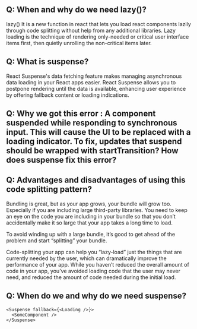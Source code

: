 ## Q: When and why do we need lazy()?

lazy() It is a new function in react that lets you load react components lazily through code splitting without help from any additional libraries. Lazy loading is the technique of rendering only-needed or critical user interface items first, then quietly unrolling the non-critical items later.

## Q: What is suspense?

React Suspense's data fetching feature makes managing asynchronous data loading in your React apps easier. React Suspense allows you to postpone rendering until the data is available, enhancing user experience by offering fallback content or loading indications.

## Q: Why we got this error : A component suspended while responding to synchronous input. This will cause the UI to be replaced with a loading indicator. To fix, updates that suspend should be wrapped with startTransition? How does suspense fix this error?

## Q: Advantages and disadvantages of using this code splitting pattern?

Bundling is great, but as your app grows, your bundle will grow too. Especially if you are including large third-party libraries. You need to keep an eye on the code you are including in your bundle so that you don’t accidentally make it so large that your app takes a long time to load.

To avoid winding up with a large bundle, it’s good to get ahead of the problem and start “splitting” your bundle.

Code-splitting your app can help you “lazy-load” just the things that are currently needed by the user, which can dramatically improve the performance of your app. While you haven’t reduced the overall amount of code in your app, you’ve avoided loading code that the user may never need, and reduced the amount of code needed during the initial load.

## Q: When do we and why do we need suspense?

```
<Suspense fallback={<Loading />}>
  <SomeComponent />
</Suspense>
```
